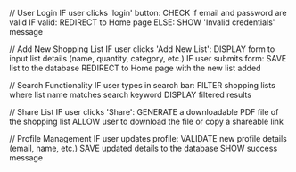 // User Login
IF user clicks 'login' button:
    CHECK if email and password are valid
    IF valid:
        REDIRECT to Home page
    ELSE:
        SHOW 'Invalid credentials' message

// Add New Shopping List
IF user clicks 'Add New List':
    DISPLAY form to input list details (name, quantity, category, etc.)
    IF user submits form:
        SAVE list to the database
        REDIRECT to Home page with the new list added

// Search Functionality
IF user types in search bar:
    FILTER shopping lists where list name matches search keyword
    DISPLAY filtered results

// Share List
IF user clicks 'Share':
    GENERATE a downloadable PDF file of the shopping list
    ALLOW user to download the file or copy a shareable link

// Profile Management
IF user updates profile:
    VALIDATE new profile details (email, name, etc.)
    SAVE updated details to the database
    SHOW success message
